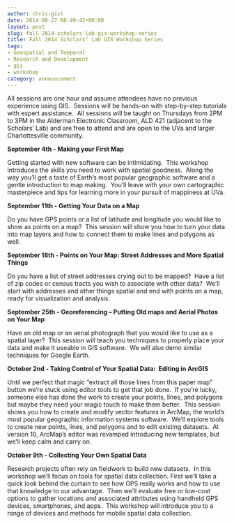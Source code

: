 ```yaml
---
author: chris-gist
date: 2014-08-27 08:49:42+00:00
layout: post
slug: fall-2014-scholars-lab-gis-workshop-series
title: Fall 2014 Scholars’ Lab GIS Workshop Series
tags:
- Geospatial and Temporal
- Research and Development
- gis
- workshop
category: announcement
---
```


All sessions are one hour and assume attendees have no previous experience using GIS.  Sessions will be hands-on with step-by-step tutorials with expert assistance.  All sessions will be taught on Thursdays from 2PM to 3PM in the Alderman Electronic Classroom, ALD 421 (adjacent to the Scholars’ Lab) and are free to attend and are open to the UVa and larger Charlottesville community.

**September 4th - Making your First Map**

Getting started with new software can be intimidating.  This workshop introduces the skills you need to work with spatial goodness.  Along the way you’ll get a taste of Earth’s most popular geographic software and a gentle introduction to map making.  You’ll leave with your own cartographic masterpiece and tips for learning more in your pursuit of mappiness at UVa.

**September 11th - Getting Your Data on a Map**

Do you have GPS points or a list of latitude and longitude you would like to show as points on a map?  This session will show you how to turn your data into map layers and how to connect them to make lines and polygons as well.

**September 18th - Points on Your Map: Street Addresses and More Spatial Things**

Do you have a list of street addresses crying out to be mapped?  Have a list of zip codes or census tracts you wish to associate with other data?  We’ll start with addresses and other things spatial and end with points on a map, ready for visualization and analysis.

**September 25th - Georeferencing – Putting Old maps and Aerial Photos on Your Map**

Have an old map or an aerial photograph that you would like to use as a spatial layer?  This session will teach you techniques to properly place your data and make it useable in GIS software.  We will also demo similar techniques for Google Earth.

**October 2nd - Taking Control of Your Spatial Data:  Editing in ArcGIS**

Until we perfect that magic “extract all those lines from this paper map” button we’re stuck using editor tools to get that job done.  If you’re lucky, someone else has done the work to create your points, lines, and polygons but maybe they need your magic touch to make them better.  This session shows you how to create and modify vector features in ArcMap, the world’s most popular geographic information systems software.  We’ll explore tools to create new points, lines, and polygons and to edit existing datasets.  At version 10, ArcMap’s editor was revamped introducing new templates, but we’ll keep calm and carry on.

**October 9th - Collecting Your Own Spatial Data**

Research projects often rely on fieldwork to build new datasets.  In this workshop we’ll focus on tools for spatial data collection. First we’ll take a quick look behind the curtain to see how GPS really works and how to use that knowledge to our advantage.  Then we’ll evaluate free or low-cost options to gather locations and associated attributes using handheld GPS devices, smartphones, and apps.  This workshop will introduce you to a range of devices and methods for mobile spatial data collection.
